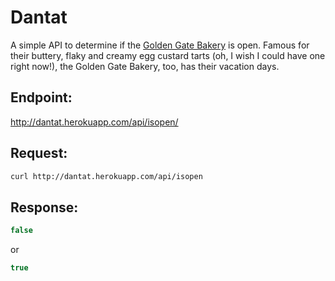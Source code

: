 Dantat
===========

A simple API to determine if the [Golden Gate Bakery](http://goldengatebakery.com/) is open. Famous for their buttery, flaky and creamy egg custard tarts (oh, I wish I could have one right now!), the Golden Gate Bakery, too, has their vacation days.

## Endpoint:

http://dantat.herokuapp.com/api/isopen/

## Request:
```bash
curl http://dantat.herokuapp.com/api/isopen
```

## Response:
```javascript
false
```

or

```javascript
true
```